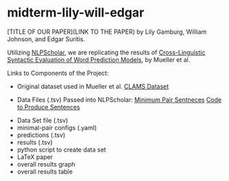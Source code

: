 # midterm-lily-will-edgar

[TITLE OF OUR PAPER](LINK TO THE PAPER) by Lily Gamburg, William Johnson, and Edgar Suritis.

Utilizing [NLPScholar](https://github.com/forrestdavis/NLPScholar/tree/main), we are replicating the results of [Cross-Linguistic Syntactic Evaluation of Word Prediction Models](https://aclanthology.org/2020.acl-main.490.pdf), by Mueller et al.

Links to Components of the Project:

* Original dataset used in Mueller et al.
[CLAMS Dataset](https://github.com/lilygamburg/midterm-lily-will-edgar/blob/main/clams.zip)

* Data Files (.tsv) Passed into NLPScholar:
[Minimum Pair Sentneces](https://github.com/lilygamburg/midterm-lily-will-edgar/blob/main/min_pair_sentences.zip)           [Code to Produce Sentences](https://github.com/lilygamburg/midterm-lily-will-edgar/blob/main/produce_min_pair_sentences.py)


- Data Set file (.tsv)
- minimal-pair configs (.yaml)
- predictions (.tsv)
- results (.tsv)
- python script to create data set
- LaTeX paper
- overall results graph
- overall results table 
